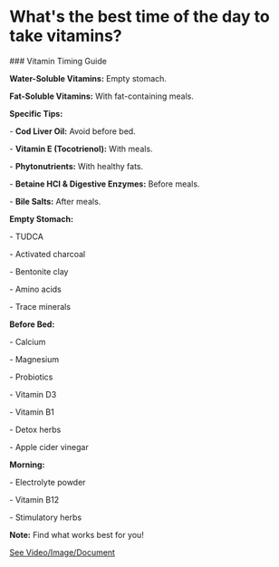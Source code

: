 # What's the best time of the day to take vitamins?

\### Vitamin Timing Guide

**Water-Soluble Vitamins:** Empty stomach.

**Fat-Soluble Vitamins:** With fat-containing meals.

**Specific Tips:**

\- **Cod Liver Oil:** Avoid before bed.

\- **Vitamin E (Tocotrienol):** With meals.

\- **Phytonutrients:** With healthy fats.

\- **Betaine HCl & Digestive Enzymes:** Before meals.

\- **Bile Salts:** After meals.

**Empty Stomach:**

\- TUDCA

\- Activated charcoal

\- Bentonite clay

\- Amino acids

\- Trace minerals

**Before Bed:**

\- Calcium

\- Magnesium

\- Probiotics

\- Vitamin D3

\- Vitamin B1

\- Detox herbs

\- Apple cider vinegar

**Morning:**

\- Electrolyte powder

\- Vitamin B12

\- Stimulatory herbs

**Note:** Find what works best for you!

 [See Video/Image/Document](https://hls-player.drberg.com/asset?path=migrated-assets/fixed-march-6-when-to-take-your-vitamins)